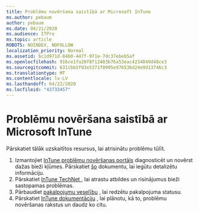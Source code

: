 ```yaml
---
title: Problēmu novēršana saistībā ar Microsoft InTune
ms.author: pebaum
author: pebaum
ms.date: 04/21/2020
ms.audience: ITPro
ms.topic: article
ROBOTS: NOINDEX, NOFOLLOW
localization_priority: Normal
ms.assetid: bc1d971d-84b0-447f-971e-7dc37ebeb5af
ms.openlocfilehash: 916ce1fa20f8f12483b76a53eac4234849d48ce3
ms.sourcegitcommit: 631cbb5f03e5371f0995e976536d24e9d13746c3
ms.translationtype: MT
ms.contentlocale: lv-LV
ms.lasthandoff: 04/22/2020
ms.locfileid: "43733457"
---
```

# <a name="troubleshoot-issues-with-microsoft-intune"></a>Problēmu novēršana saistībā ar Microsoft InTune

Pārskatiet tālāk uzskaitītos resursus, lai atrisinātu problēmu tūlīt.
  
1. Izmantojiet [InTune problēmu novēršanas portāls](https://devicemanagement.microsoft.com/#blade/Microsoft_Intune_DeviceSettings/TroubleshootBlade) diagnosticēt un novērst dažas bieži kļūmes. Pārskatiet [šo](https://docs.microsoft.com/intune/help-desk-operators) dokumentu, lai iegūtu detalizētu informāciju.  
2. Pārskatiet [InTune TechNet ](https://social.technet.microsoft.com/forums/home?forum=microsoftintuneprod), lai atrastu atbildes un risinājumus bieži sastopamas problēmas.  
3. Pārbaudiet [pakalpojumu veselību](https://portal.office.com/AdminPortal/Home#/servicehealth) , lai redzētu pakalpojuma statusu.   
4. Pārskatiet [InTune dokumentāciju](https://docs.microsoft.com/intune/) , lai plānotu, kā to, problēmu novēršanas rakstus un daudz ko citu. 